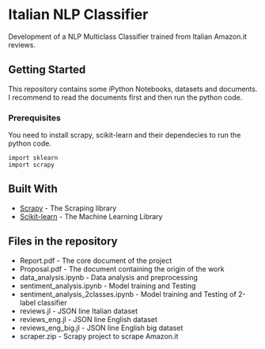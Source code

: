 # Italian NLP Classifier

Development of a NLP Multiclass Classifier trained from Italian Amazon.it reviews.

## Getting Started

This repository contains some iPython Notebooks, datasets and documents. I recommend to read the documents first and then run the python code.

### Prerequisites

You need to install scrapy, scikit-learn and their dependecies to run the python code.
```
import sklearn
import scrapy
```

## Built With

* [Scrapy](https://scrapy.org) - The Scraping library
* [Scikit-learn](http://scikit-learn.org/stable/) - The Machine Learning Library

## Files in the repository

* Report.pdf - The core document of the project
* Proposal.pdf - The document containing the origin of the work
* data_analysis.ipynb - Data analysis and preprocessing
* sentiment_analysis.ipynb - Model training and Testing
* sentiment_analysis_2classes.ipynb - Model training and Testing of 2-label classifier
* reviews.jl - JSON line Italian dataset
* reviews_eng.jl - JSON line English dataset
* reviews_eng_big.jl - JSON line English big dataset
* scraper.zip - Scrapy project to scrape Amazon.it

